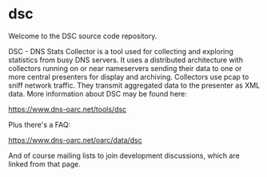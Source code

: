 # dsc

Welcome to the DSC source code repository.

DSC - DNS Stats Collector is a tool used for collecting and exploring statistics from busy DNS servers. It uses a distributed architecture with collectors running on or near nameservers sending their data to one or more central presenters for display and archiving. Collectors use pcap to sniff network traffic. They transmit aggregated data to the
presenter as XML data.  More information about DSC may be found here:

https://www.dns-oarc.net/tools/dsc

Plus there's a FAQ:

https://www.dns-oarc.net/oarc/data/dsc

And of course mailing lists to join development discussions, which are linked from that page.
